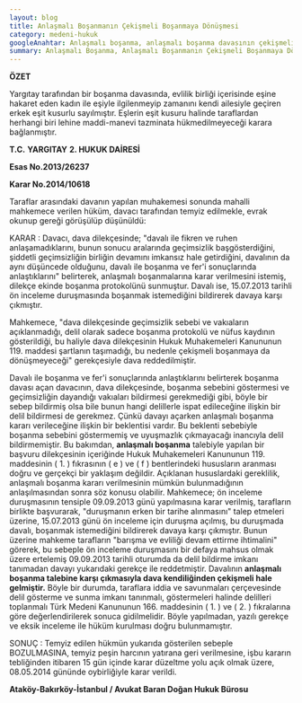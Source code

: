 ```yaml
---
layout: blog
title: Anlaşmalı Boşanmanın Çekişmeli Boşanmaya Dönüşmesi 
category: medeni-hukuk
googleAnahtar: Anlaşmalı boşanma, anlaşmalı boşanma davasının çekişmeli boşanma davasına dönüşmesi, avukat, ataköy avukat, hukuk bürosu, istanbul avukat
summary: Anlaşmalı Boşanma, Anlaşmalı Boşanmanın Çekişmeli Boşanmaya Dönüşmesi, Eşlerin Eşit Kusuru Halinde Maddi-Manevi Tazminat Yargıtay Kararı
---
```


**ÖZET**

Yargıtay tarafından bir boşanma davasında, evlilik birliği içerisinde eşine hakaret eden kadın ile eşiyle ilgilenmeyip zamanını kendi ailesiyle geçiren erkek eşit kusurlu sayılmıştır. Eşlerin eşit kusuru halinde taraflardan herhangi biri lehine maddi-manevi tazminata hükmedilmeyeceği karara bağlanmıştır.

**T.C.**
**YARGITAY**
**2. HUKUK DAİRESİ**

**Esas No.2013/26237**

**Karar No.2014/10618**

Taraflar arasındaki davanın yapılan muhakemesi sonunda mahalli mahkemece verilen hüküm, davacı tarafından temyiz edilmekle, evrak okunup gereği görüşülüp düşünüldü:

KARAR : Davacı, dava dilekçesinde; "davalı ile fikren ve ruhen anlaşamadıklarını, bunun sonucu aralarında geçimsizlik başgösterdiğini, şiddetli geçimsizliğin birliğin devamını imkansız hale getirdiğini, davalının da aynı düşüncede olduğunu, davalı ile boşanma ve fer'i sonuçlarında anlaştıklarını" belirterek, anlaşmalı boşanmalarına karar verilmesini istemiş, dilekçe ekinde boşanma protokolünü sunmuştur. Davalı ise, 15.07.2013 tarihli ön inceleme duruşmasında boşanmak istemediğini bildirerek davaya karşı çıkmıştır.

Mahkemece, "dava dilekçesinde geçimsizlik sebebi ve vakıaların açıklanmadığı, delil olarak sadece boşanma protokolü ve nüfus kaydının gösterildiği, bu haliyle dava dilekçesinin Hukuk Muhakemeleri Kanununun 119. maddesi şartlanın taşımadığı, bu nedenle çekişmeli boşanmaya da dönüşmeyeceği" gerekçesiyle dava reddedilmiştir.

Davalı ile boşanma ve fer'i sonuçlarında anlaştıklarını belirterek boşanma davası açan davacının, dava dilekçesinde, boşanma sebebini göstermesi ve geçimsizliğin dayandığı vakıaları bildirmesi gerekmediği gibi, böyle bir sebep bildirmiş olsa bile bunun hangi delillerle ispat edileceğine ilişkin bir delil bildirmesi de gerekmez. Çünkü davayı açarken anlaşmalı boşanma kararı verileceğine ilişkin bir beklentisi vardır. Bu beklenti sebebiyle boşanma sebebini göstermemiş ve uyuşmazlık çıkmayacağı inancıyla delil bildirmemiştir. Bu bakımdan, **anlaşmalı boşanma** talebiyle yapılan bir başvuru dilekçesinin içeriğinde Hukuk Muhakemeleri Kanununun 119. maddesinin ( 1. ) fıkrasının ( e ) ve ( f ) bentlerindeki hususların aranması doğru ve gerçekçi bir yaklaşım değildir. Açıklanan hususlardaki gereklilik, anlaşmalı boşanma kararı verilmesinin mümkün bulunmadığının anlaşılmasından sonra söz konusu olabilir. Mahkemece; ön inceleme duruşmasının tensiple 09.09.2013 günü yapılmasına karar verilmiş, tarafların birlikte başvurarak, "duruşmanın erken bir tarihe alınmasını" talep etmeleri üzerine, 15.07.2013 günü ön inceleme için duruşma açılmış, bu duruşmada davalı, boşanmak istemediğini bildirerek davaya karşı çıkmıştır. Bunun üzerine mahkeme tarafların "barışma ve evliliği devam ettirme ihtimalini" görerek, bu sebeple ön inceleme duruşmasını bir defaya mahsus olmak üzere ertelemiş 09.09.2013 tarihli oturumda da delil bildirme imkanı tanımadan davayı yukarıdaki gerekçe ile reddetmiştir. Davalının **anlaşmalı boşanma talebine karşı çıkmasıyla dava kendiliğinden çekişmeli hale gelmiştir.** Böyle bir durumda, taraflara iddia ve savunmaları çerçevesinde delil gösterme ve sunma imkanı tanınmalı, göstermeleri halinde delilleri toplanmalı Türk Medeni Kanununun 166. maddesinin ( 1. ) ve ( 2. ) fıkralarına göre değerlendirilerek sonuca gidilmelidir. Böyle yapılmadan, yazılı gerekçe ve eksik inceleme ile hüküm kurulması doğru bulunmamıştır.

SONUÇ : Temyiz edilen hükmün yukarıda gösterilen sebeple BOZULMASINA, temyiz peşin harcının yatırana geri verilmesine, işbu kararın tebliğinden itibaren 15 gün içinde karar düzeltme yolu açık olmak üzere, 08.05.2014 gününde oybirliğiyle karar verildi.

**Ataköy-Bakırköy-İstanbul / Avukat Baran Doğan Hukuk Bürosu**
